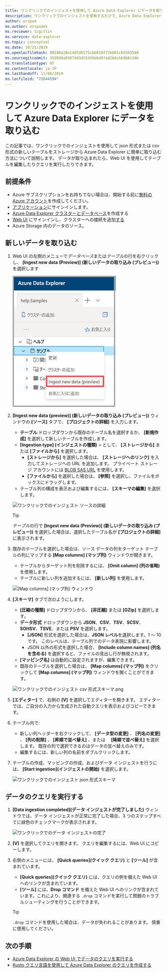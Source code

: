 ```yaml
---
title: ワンクリックでのインジェストを使用して Azure Data Explorer にデータを取り込む
description: ワンクリックでのインジェストを使用するだけで、Azure Data Explorer にデータを取り込む (読み込む) 方法について説明します。
author: orspod
ms.author: orspodek
ms.reviewer: tzgitlin
ms.service: data-explorer
ms.topic: conceptual
ms.date: 10/31/2019
ms.openlocfilehash: 98598a28e14dfd8175cbb019ff1b001c65503580
ms.sourcegitcommit: 359930a9387dd3d15d39abd97ad2b8cb69b8c18b
ms.translationtype: HT
ms.contentlocale: ja-JP
ms.lasthandoff: 11/06/2019
ms.locfileid: "73644594"
---
```

# <a name="use-one-click-ingestion-to-ingest-data-into-azure-data-explorer"></a>ワンクリックでのインジェストを使用して Azure Data Explorer にデータを取り込む

この記事では、ワンクリックでのインジェストを使用して json 形式または csv 形式の新しいテーブルをストレージから Azure Data Explorer に簡単に取り込む方法について説明します。 データが取り込まれたら、Web UI を使用してテーブルを編集したりクエリを実行したりできます。

## <a name="prerequisites"></a>前提条件

* Azure サブスクリプションをお持ちでない場合は、開始する前に[無料の Azure アカウント](https://azure.microsoft.com/free/)を作成してください。
* [アプリケーション](https://dataexplorer.azure.com/)にサインインします。
* [Azure Data Explorer クラスターとデータベース](create-cluster-database-portal.md)を作成する
* [Web UI](https://dataexplorer.azure.com/) にサインインし、クラスターへの接続を追加[する](/azure/data-explorer/web-query-data#add-clusters)
* Azure Storage 内のデータのソース。

## <a name="ingest-new-data"></a>新しいデータを取り込む

1. Web UI の左側のメニューで*データベース*または*テーブル*の行を右クリックし、 **[Ingest new data (Preview)] (新しいデータの取り込み (プレビュー))** を選択します

    ![Web UI でワンクリックでのインジェストを選択する](media/ingest-data-one-click/one-click-ingestion-in-webui.png)   
 
1. **[Ingest new data (preview)] (新しいデータの取り込み (プレビュー))** ウィンドウの **[ソース]** タブで、 **[プロジェクトの詳細]** を入力します。

    * **テーブル**:ドロップダウンから既存のテーブル名を選択するか、 **[新規作成]** を選択して新しいテーブルを作成します。
    * **[Ingestion type] (インジェストの種類)**  >  として、 **[ストレージから]** または **[ファイルから]** を選択します。
        * **[ストレージから]** を選択した場合は、 **[ストレージへのリンク]** を入力してストレージへの URL を追加します。 プライベート ストレージ アカウントには [BLOB SAS URL](/azure/vs-azure-tools-storage-explorer-blobs#get-the-sas-for-a-blob-container) を使用します。 
        * **[ファイルから]** を選択した場合は、 **[参照]** を選択し、ファイルをボックスにドラッグします。
    * テーブル列の構成を表示および編集するには、 **[スキーマの編集]** を選択します。
 
    ![ワンクリックでのインジェスト ソースの詳細](media/ingest-data-one-click/one-click-ingestion-source.png) 

    > [!TIP]
    > *テーブル*の行で **[Ingest new data (Preview)] (新しいデータの取り込み (プレビュー))** を選択した場合は、選択したテーブル名が **[プロジェクトの詳細]** に表示されます。

1. 既存のテーブルを選択した場合は、ソース データの列をターゲット テーブルの列にマップする **[Map columns] (マップ列)** ウィンドウが開きます。 
    * テーブルからターゲット列を削除するには、 **[Omit column] (列の省略)** を使用します。 
    * テーブルに新しい列を追加するには、 **[新しい列]** を使用します。 

    ![[Map columns] (マップ列) ウィンドウ](media/ingest-data-one-click/one-click-map-columns-window.png)

1. **[スキーマ]** タブで次のようにします。

    * **[圧縮の種類]** ドロップダウンから、 **[非圧縮]** または **[GZip]** を選択します。
    * **データ形式** ドロップダウンから **JSON**、**CSV**、**TSV**、**SCSV**、**SOHSV**、**TSVE**、または **PSV** を選択します。 
        * **[JSON]** 形式を選択した場合は、**JSON レベル**を選択します。1 ～ 10 です。 このレベルは、テーブル列でのデータ表現に影響します。 
        * JSON 以外の形式を選択した場合、 **[Include column names] (列名を含める)** を選択すると、ファイルの見出し行が無視されます。    
    * **[マッピング名]** は自動的に設定されますが、編集できます。
    * 既存のテーブルを選択した場合は、 **[Map columns] (マップ列)** をクリックして **[Map columns] (マップ列)** ウィンドウを開くことができます。

    ![ワンクリックでのインジェスト csv 形式スキーマ.png](media/ingest-data-one-click/one-click-csv-format.png)

1. **[エディター]** で、右側の **[V]** を選択してエディターを開きます。 エディターでは、ご自分の入力から生成された自動クエリを表示およびコピーできます。 

1.  テーブル内で: 
    * 新しい列ヘッダーを右クリックして、 **[データ型の変更]** 、 **[列名の変更]** 、 **[列の削除]** 、 **[昇順で並べ替え]** 、または　 **[降順で並べ替え]** を選択します。 既存の列で選択できるのはデータの並べ替えのみです。 
    * 編集するには、新しい列の名前をダブルクリックします。

1. テーブルの作成、マッピングの作成、およびデータ インジェストを行うには、 **[Start ingestion]\(インジェストの開始\)** を選択します。

    ![ワンクリックでのインジェスト json 形式スキーマ](media/ingest-data-one-click/one-click-json-format.png) 
 
## <a name="query-data"></a>データのクエリを実行する

1. **[Data ingestion completed]\(データ インジェストが完了しました\)** ウィンドウでは、データ インジェストが正常に完了した場合、3 つのステップすべてに緑色のチェックマークが表示されます。 
 
    ![ワンクリックでのデータ インジェストの完了](media/ingest-data-one-click/one-click-data-ingestion-complete.png)

1. **[V]** を選択してクエリを開きます。 クエリを編集するには、Web UI にコピーします。

1. 右側のメニューには、 **[Quick queries]\(クイック クエリ\)** と **[ツール]** が含まれています。 

    * **[Quick queries]\(クイック クエリ\)** には、クエリの例を備えた Web UI へのリンクが含まれています。
    * **[ツール]** には、**Drop コマンド** を備えた Web UI へのリンクが含まれています。これにより、関連する `.drop` コマンドを実行して問題のトラブルシューティングを行うことができます。

    > [!TIP]
    > `.drop` コマンドを使用した場合は、データが失われることがあります。 慎重に使用してください。

## <a name="next-steps"></a>次の手順

* [Azure Data Explorer の Web UI でデータのクエリを実行する](web-query-data.md)
* [Kusto クエリ言語を使用して Azure Data Explorer のクエリを作成する](write-queries.md)

